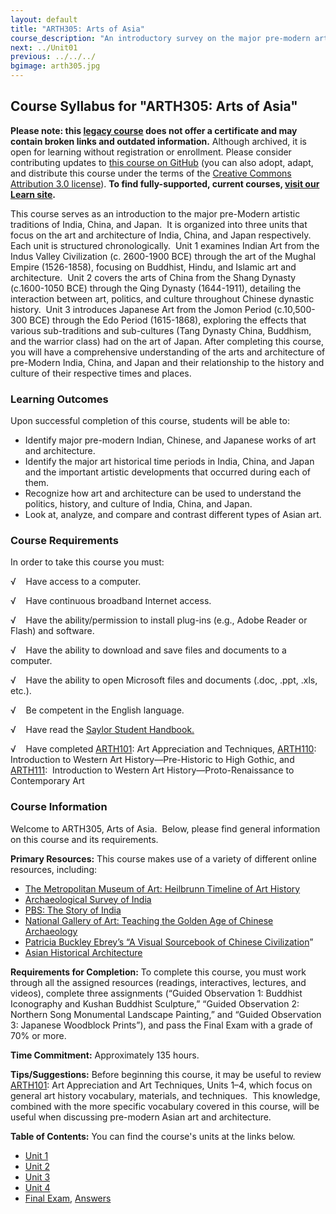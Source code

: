 ```yaml
---
layout: default
title: "ARTH305: Arts of Asia"
course_description: "An introductory survey on the major pre-modern artistic traditions in Asia, focusing on the art and architecture of India, China, and Japan."
next: ../Unit01
previous: ../../../
bgimage: arth305.jpg
---
```

Course Syllabus for "ARTH305: Arts of Asia"
-------------------------------------------

**Please note: this [legacy course](https://sayloracademy.zendesk.com/hc/en-us/articles/206089967) does not offer a certificate and may contain 
broken links and outdated information.** Although archived, it is open 
for learning without registration or enrollment. Please consider contributing 
updates to [this course on GitHub](https://github.com/saylordotorg/course_arth305) 
(you can also adopt, adapt, and distribute this course under the terms of 
the [Creative Commons Attribution 3.0 license](http://creativecommons.org/licenses/by/3.0/)). **To find fully-supported, current courses, [visit our 
Learn site](https://learn.saylor.org).**

This course serves as an introduction to the major pre-Modern artistic
traditions of India, China, and Japan.  It is organized into three units
that focus on the art and architecture of India, China, and Japan
respectively.  Each unit is structured chronologically.  Unit 1 examines
Indian Art from the Indus Valley Civilization (c. 2600-1900 BCE) through
the art of the Mughal Empire (1526-1858), focusing on Buddhist, Hindu,
and Islamic art and architecture.  Unit 2 covers the arts of China from
the Shang Dynasty (c.1600-1050 BCE) through the Qing Dynasty
(1644-1911), detailing the interaction between art, politics, and
culture throughout Chinese dynastic history.  Unit 3 introduces Japanese
Art from the Jomon Period (c.10,500-300 BCE) through the Edo Period
(1615-1868), exploring the effects that various sub-traditions and
sub-cultures (Tang Dynasty China, Buddhism, and the warrior class) had
on the art of Japan. After completing this course, you will have a
comprehensive understanding of the arts and architecture of pre-Modern
India, China, and Japan and their relationship to the history and
culture of their respective times and places.

### Learning Outcomes

Upon successful completion of this course, students will be able to:

-   Identify major pre-modern Indian, Chinese, and Japanese works of art
    and architecture.
-   Identify the major art historical time periods in India, China, and
    Japan and the important artistic developments that occurred during
    each of them.
-   Recognize how art and architecture can be used to understand the
    politics, history, and culture of India, China, and Japan.
-   Look at, analyze, and compare and contrast different types of Asian
    art.

### Course Requirements

In order to take this course you must:  
  
 √    Have access to a computer.  
  
 √    Have continuous broadband Internet access.  
  
 √    Have the ability/permission to install plug-ins (e.g., Adobe
Reader or Flash) and software.  
  
 √    Have the ability to download and save files and documents to a
computer.  
  
 √    Have the ability to open Microsoft files and documents (.doc,
.ppt, .xls, etc.).  
  
 √    Be competent in the English language.

√    Have read the [Saylor Student
Handbook.](https://resources.saylor.org/archived/wp-content/uploads/2012/05/Saylor-StudentHandbook.pdf)

√    Have completed [ARTH101](http://www.saylor.org/courses/arth101/):
Art Appreciation and Techniques,
[ARTH110](http://www.saylor.org/arth110): Introduction to Western Art
History—Pre-Historic to High Gothic, and
[ARTH111](http://www.saylor.org/courses/arth111/):  Introduction to
Western Art History—Proto-Renaissance to Contemporary Art

### Course Information

Welcome to ARTH305, Arts of Asia.  Below, please find general
information on this course and its requirements. 

**Primary Resources:** This course makes use of a variety of different
online resources, including:

-   [The Metropolitan Museum of Art: Heilbrunn Timeline of Art
    History](http://www.metmuseum.org/toah/)
-   [Archaeological Survey of India](http://asi.nic.in/)
-   [PBS: The Story of India](http://www.pbs.org/thestoryofindia/)
-   [National Gallery of Art: Teaching the Golden Age of Chinese
    Archaeology](http://www.nga.gov/education/chinatp_splash.htm)
-   [Patricia Buckley Ebrey’s “A Visual Sourcebook of Chinese
    Civilization](http://depts.washington.edu/chinaciv/)”
-   [Asian Historical
    Architecture](http://www.orientalarchitecture.com/)

**Requirements for Completion:** To complete this course, you must work
through all the assigned resources (readings, interactives, lectures,
and videos), complete three assignments (“Guided Observation 1: Buddhist
Iconography and Kushan Buddhist Sculpture,” “Guided Observation 2:
Northern Song Monumental Landscape Painting,” and “Guided Observation 3:
Japanese Woodblock Prints”), and pass the Final Exam with a grade of 70%
or more.

**Time Commitment:** Approximately 135 hours.

**Tips/Suggestions:** Before beginning this course, it may be useful to
review [ARTH101](http://www.saylor.org/courses/arth101/): Art
Appreciation and Art Techniques, Units 1–4, which focus on general art
history vocabulary, materials, and techniques.  This knowledge, combined
with the more specific vocabulary covered in this course, will be useful
when discussing pre-modern Asian art and architecture.

**Table of Contents:** You can find the course's units at the links below.

- [Unit 1](https://legacy.saylor.org/arth305/Unit01/)
- [Unit 2](https://legacy.saylor.org/arth305/Unit02/)
- [Unit 3](https://legacy.saylor.org/arth305/Unit03/)
- [Unit 4](https://legacy.saylor.org/arth305/Unit04/)
- [Final Exam](http://saylordotorg.github.io/LegacyExams/ARTH/ARTH305/ARTH305-FinalExam.html), [Answers](http://saylordotorg.github.io/LegacyExams/ARTH/ARTH305/ARTH305-FinalExam-Answers.html)
